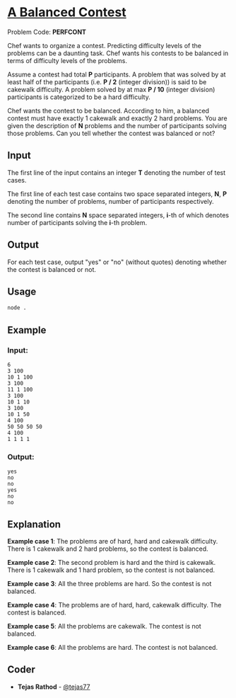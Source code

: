 
# [A Balanced Contest](https://www.codechef.com/problems/PERFCONT)
Problem Code: **PERFCONT**

Chef wants to organize a contest. Predicting difficulty levels of the problems can be a daunting task. Chef wants his contests to be balanced in terms of difficulty levels of the problems.

Assume a contest had total **P** participants. A problem that was solved by at least half of the participants (i.e. **P / 2** (integer division)) is said to be cakewalk difficulty. A problem solved by at max **P / 10** (integer division) participants is categorized to be a hard difficulty.

Chef wants the contest to be balanced. According to him, a balanced contest must have exactly 1 cakewalk and exactly 2 hard problems. You are given the description of **N** problems and the number of participants solving those problems. Can you tell whether the contest was balanced or not?

## Input

The first line of the input contains an integer **T** denoting the number of test cases.

The first line of each test case contains two space separated integers, **N**, **P** denoting the number of problems, number of participants respectively.

The second line contains **N** space separated integers, **i**-th of which denotes number of participants solving the **i**-th problem.

## Output

For each test case, output "yes" or "no" (without quotes) denoting whether the contest is balanced or not.

## Usage
```sh
node .
```
## Example
### Input:
```
6
3 100
10 1 100
3 100
11 1 100
3 100
10 1 10
3 100
10 1 50
4 100
50 50 50 50
4 100
1 1 1 1
```
### Output:
```
yes
no
no
yes
no
no
```
## Explanation

**Example case 1**: The problems are of hard, hard and cakewalk difficulty. There is 1 cakewalk and 2 hard problems, so the contest is balanced.

**Example case 2**: The second problem is hard and the third is cakewalk. There is 1 cakewalk and 1 hard problem, so the contest is not balanced.

**Example case 3**: All the three problems are hard. So the contest is not balanced.

**Example case 4**: The problems are of hard, hard, cakewalk difficulty. The contest is balanced.

**Example case 5**: All the problems are cakewalk. The contest is not balanced.

**Example case 6**: All the problems are hard. The contest is not balanced.

## Coder

* **Tejas Rathod** - [@tejas77](https://github.com/tejas77)

